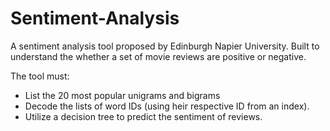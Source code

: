 # Sentiment-Analysis
A sentiment analysis tool proposed by Edinburgh Napier University. Built to understand the whether a set of movie reviews are positive or negative.

The tool must:
* List the 20 most popular unigrams and bigrams
* Decode the lists of word IDs (using heir respective ID from an index).
* Utilize a decision tree to predict the sentiment of reviews.